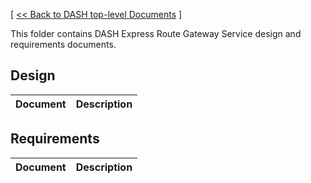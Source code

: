 [ [ << Back to DASH top-level Documents](../README.md#contents) ]

This folder contains DASH Express Route Gateway Service design and requirements documents.

## Design

| Document                                               | Description                                |
| ------------------------------------------------------ | ------------------------------------------ |


## Requirements

| Document                                               | Description                                |
| ------------------------------------------------------ | ------------------------------------------ |